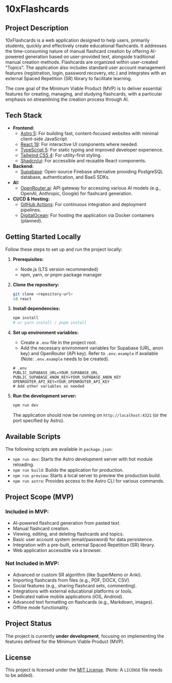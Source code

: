 # 10xFlashcards

## Project Description

10xFlashcards is a web application designed to help users, primarily students, quickly and effectively create educational flashcards. It addresses the time-consuming nature of manual flashcard creation by offering AI-powered generation based on user-provided text, alongside traditional manual creation methods. Flashcards are organized within user-created "Topics". The application also includes standard user account management features (registration, login, password recovery, etc.) and integrates with an external Spaced Repetition (SR) library to facilitate learning.

The core goal of the Minimum Viable Product (MVP) is to deliver essential features for creating, managing, and studying flashcards, with a particular emphasis on streamlining the creation process through AI.

## Tech Stack

*   **Frontend:**
    *   [Astro 5](https://astro.build/): For building fast, content-focused websites with minimal client-side JavaScript.
    *   [React 19](https://react.dev/): For interactive UI components where needed.
    *   [TypeScript 5](https://www.typescriptlang.org/): For static typing and improved developer experience.
    *   [Tailwind CSS 4](https://tailwindcss.com/): For utility-first styling.
    *   [Shadcn/ui](https://ui.shadcn.com/): For accessible and reusable React components.
*   **Backend:**
    *   [Supabase](https://supabase.com/): Open-source Firebase alternative providing PostgreSQL database, authentication, and BaaS SDKs.
*   **AI:**
    *   [OpenRouter.ai](https://openrouter.ai/): API gateway for accessing various AI models (e.g., OpenAI, Anthropic, Google) for flashcard generation.
*   **CI/CD & Hosting:**
    *   [GitHub Actions](https://github.com/features/actions): For continuous integration and deployment pipelines.
    *   [DigitalOcean](https://www.digitalocean.com/): For hosting the application via Docker containers (planned).

## Getting Started Locally

Follow these steps to set up and run the project locally:

1.  **Prerequisites:**
    *   Node.js (LTS version recommended)
    *   npm, yarn, or pnpm package manager

2.  **Clone the repository:**
    ```bash
    git clone <repository-url>
    cd react
    ```

3.  **Install dependencies:**
    ```bash
    npm install
    # or yarn install / pnpm install
    ```

4.  **Set up environment variables:**
    *   Create a `.env` file in the project root.
    *   Add the necessary environment variables for Supabase (URL, anon key) and OpenRouter (API key). Refer to `.env.example` if available (Note: `.env.example` needs to be created).
    ```env
    # .env
    PUBLIC_SUPABASE_URL=YOUR_SUPABASE_URL
    PUBLIC_SUPABASE_ANON_KEY=YOUR_SUPABASE_ANON_KEY
    OPENROUTER_API_KEY=YOUR_OPENROUTER_API_KEY
    # Add other variables as needed
    ```

5.  **Run the development server:**
    ```bash
    npm run dev
    ```
    The application should now be running on `http://localhost:4321` (or the port specified by Astro).

## Available Scripts

The following scripts are available in `package.json`:

*   `npm run dev`: Starts the Astro development server with hot module reloading.
*   `npm run build`: Builds the application for production.
*   `npm run preview`: Starts a local server to preview the production build.
*   `npm run astro`: Provides access to the Astro CLI for various commands.

## Project Scope (MVP)

### Included in MVP:

*   AI-powered flashcard generation from pasted text.
*   Manual flashcard creation.
*   Viewing, editing, and deleting flashcards and topics.
*   Basic user account system (email/password) for data persistence.
*   Integration with a pre-built, external Spaced Repetition (SR) library.
*   Web application accessible via a browser.

### Not Included in MVP:

*   Advanced or custom SR algorithm (like SuperMemo or Anki).
*   Importing flashcards from files (e.g., PDF, DOCX, CSV).
*   Social features (e.g., sharing flashcard sets, commenting).
*   Integrations with external educational platforms or tools.
*   Dedicated native mobile applications (iOS, Android).
*   Advanced text formatting on flashcards (e.g., Markdown, images).
*   Offline mode functionality.

## Project Status

The project is currently **under development**, focusing on implementing the features defined for the Minimum Viable Product (MVP).

## License

This project is licensed under the [MIT License](LICENSE). (Note: A `LICENSE` file needs to be added).
